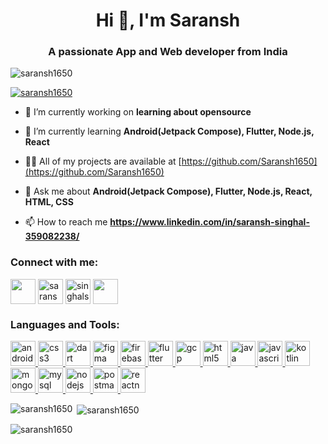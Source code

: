 <h1 align="center">Hi 👋, I'm Saransh</h1>
<h3 align="center">A passionate App and Web developer from India</h3>

<p align="left"> <img src="https://komarev.com/ghpvc/?username=saransh1650&label=Profile%20views&color=0e75b6&style=flat" alt="saransh1650" /> </p>

<p align="left"> <a href="https://github.com/ryo-ma/github-profile-trophy"><img src="https://github-profile-trophy.vercel.app/?username=saransh1650" alt="saransh1650" /></a> </p>

- 🔭 I’m currently working on **learning about opensource** 

- 🌱 I’m currently learning **Android(Jetpack Compose), Flutter, Node.js, React**

- 👨‍💻 All of my projects are available at [https://github.com/Saransh1650](https://github.com/Saransh1650)

- 💬 Ask me about **Android(Jetpack Compose), Flutter, Node.js, React, HTML, CSS**

- 📫 How to reach me **https://www.linkedin.com/in/saransh-singhal-359082238/**

<h3 align="left">Connect with me:</h3>
<p align="left">
<a href="https://linkedin.com/in/saransh-singhal-359082238" target="blank"><img align="center" src=https://www.vectorlogo.zone/logos/linkedin/linkedin-tile.svg height="40" width="40" /></a>
<a href="https://instagram.com/saranshsinghall" target="blank"><img align="center" src="https://www.vectorlogo.zone/logos/instagram/instagram-icon.svg" alt="saranshsinghall" height="40" width="40" /></a>
<a href="https://g.dev/SaranshSinghal" target="blank"><img align="center" src="https://www.vectorlogo.zone/logos/google/google-icon.svg" alt="singhalsaransh40" height="40" width="40" /></a>
<a href="https://twitter.com/SaaranshSinghal" target="blank"><img align="center" src=https://www.vectorlogo.zone/logos/twitter/twitter-tile.svg height="40" width="40" /></a>
</p>

<h3 align="left">Languages and Tools:</h3>
<p align="left"> <a href="https://developer.android.com" target="_blank" rel="noreferrer"> <img src="https://www.vectorlogo.zone/logos/android/android-icon.svg" alt="android" width="40" height="40"/> </a> <a href="https://www.w3schools.com/css/" target="_blank" rel="noreferrer"> <img src="https://www.vectorlogo.zone/logos/w3_css/w3_css-official.svg" alt="css3" width="40" height="40"/> </a> <a href="https://dart.dev" target="_blank" rel="noreferrer"> <img src="https://www.vectorlogo.zone/logos/dartlang/dartlang-icon.svg" alt="dart" width="40" height="40"/> </a> <a href="https://www.figma.com/" target="_blank" rel="noreferrer"> <img src="https://www.vectorlogo.zone/logos/figma/figma-icon.svg" alt="figma" width="40" height="40"/> </a> <a href="https://firebase.google.com/" target="_blank" rel="noreferrer"> <img src="https://www.vectorlogo.zone/logos/firebase/firebase-icon.svg" alt="firebase" width="40" height="40"/> </a> <a href="https://flutter.dev" target="_blank" rel="noreferrer"> <img src="https://www.vectorlogo.zone/logos/flutterio/flutterio-icon.svg" alt="flutter" width="40" height="40"/> </a> <a href="https://cloud.google.com" target="_blank" rel="noreferrer"> <img src="https://www.vectorlogo.zone/logos/google_cloud/google_cloud-icon.svg" alt="gcp" width="40" height="40"/> </a> <a href="https://www.w3.org/html/" target="_blank" rel="noreferrer"> <img src="https://www.vectorlogo.zone/logos/w3_html5/w3_html5-icon.svg" alt="html5" width="40" height="40"/> </a> <a href="https://www.java.com" target="_blank" rel="noreferrer"> <img src="https://www.vectorlogo.zone/logos/java/java-icon.svg" alt="java" width="40" height="40"/> </a> <a href="https://developer.mozilla.org/en-US/docs/Web/JavaScript" target="_blank" rel="noreferrer"> <img src="https://www.vectorlogo.zone/logos/javascript/javascript-icon.svg" alt="javascript" width="40" height="40"/> </a> <a href="https://kotlinlang.org" target="_blank" rel="noreferrer"> <img src="https://www.vectorlogo.zone/logos/kotlinlang/kotlinlang-icon.svg" alt="kotlin" width="40" height="40"/> </a> <a href="https://www.mongodb.com/" target="_blank" rel="noreferrer"> <img src="https://www.vectorlogo.zone/logos/mongodb/mongodb-icon.svg" alt="mongodb" width="40" height="40"/> </a> <a href="https://www.mysql.com/" target="_blank" rel="noreferrer"> <img src="https://www.vectorlogo.zone/logos/mysql/mysql-icon.svg" alt="mysql" width="40" height="40"/> </a> <a href="https://nodejs.org" target="_blank" rel="noreferrer"> <img src="https://www.vectorlogo.zone/logos/nodejs/nodejs-icon.svg" alt="nodejs" width="40" height="40"/> </a> <a href="https://postman.com" target="_blank" rel="noreferrer"> <img src="https://www.vectorlogo.zone/logos/getpostman/getpostman-icon.svg" alt="postman" width="40" height="40"/> </a> <a href="https://reactnative.dev/" target="_blank" rel="noreferrer"> <img src="https://reactnative.dev/img/header_logo.svg" alt="reactnative" width="40" height="40"/> </a> </p>

<p><img align="left" src="https://github-readme-stats.vercel.app/api/top-langs?username=saransh1650&show_icons=true&locale=en&layout=compact" alt="saransh1650" /></p>

<p>&nbsp;<img align="center" src="https://github-readme-stats.vercel.app/api?username=saransh1650&show_icons=true&locale=en" alt="saransh1650" /></p>

<p><img align="center" src="https://github-readme-streak-stats.herokuapp.com/?user=saransh1650&" alt="saransh1650" /></p>
